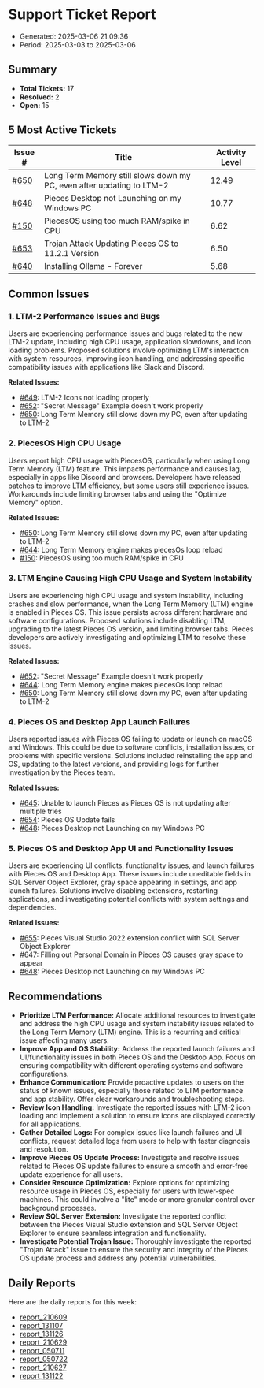 # Support Ticket Report
- Generated: 2025-03-06 21:09:36
- Period: 2025-03-03 to 2025-03-06

## Summary
- **Total Tickets:** 17
- **Resolved:** 2
- **Open:** 15

## 5 Most Active Tickets
| Issue # | Title | Activity Level |
|---------|-------|----------------|
| [#650](https://github.com/pieces-app/support/issues/650) | Long Term Memory still slows down my PC, even after updating to LTM-2 | 12.49 |
| [#648](https://github.com/pieces-app/support/issues/648) | Pieces Desktop not Launching on my Windows PC | 10.77 |
| [#150](https://github.com/pieces-app/support/issues/150) | PiecesOS using too much RAM/spike in CPU | 6.62 |
| [#653](https://github.com/pieces-app/support/issues/653) | Trojan Attack Updating Pieces OS to 11.2.1 Version | 6.50 |
| [#640](https://github.com/pieces-app/support/issues/640) | Installing Ollama - Forever | 5.68 |

## Common Issues
### 1. LTM-2 Performance Issues and Bugs
Users are experiencing performance issues and bugs related to the new LTM-2 update, including high CPU usage, application slowdowns, and icon loading problems. Proposed solutions involve optimizing LTM's interaction with system resources, improving icon handling, and addressing specific compatibility issues with applications like Slack and Discord.

**Related Issues:**
- [#649](https://github.com/pieces-app/support/issues/649): LTM-2 Icons not loading properly
- [#652](https://github.com/pieces-app/support/issues/652): "Secret Message" Example doesn't work properly
- [#650](https://github.com/pieces-app/support/issues/650): Long Term Memory still slows down my PC, even after updating to LTM-2

### 2. PiecesOS High CPU Usage
Users report high CPU usage with PiecesOS, particularly when using Long Term Memory (LTM) feature. This impacts performance and causes lag, especially in apps like Discord and browsers. Developers have released patches to improve LTM efficiency, but some users still experience issues. Workarounds include limiting browser tabs and using the "Optimize Memory" option.

**Related Issues:**
- [#650](https://github.com/pieces-app/support/issues/650): Long Term Memory still slows down my PC, even after updating to LTM-2
- [#644](https://github.com/pieces-app/support/issues/644): Long Term Memory engine makes piecesOs loop reload
- [#150](https://github.com/pieces-app/support/issues/150): PiecesOS using too much RAM/spike in CPU

### 3. LTM Engine Causing High CPU Usage and System Instability
Users are experiencing high CPU usage and system instability, including crashes and slow performance, when the Long Term Memory (LTM) engine is enabled in Pieces OS. This issue persists across different hardware and software configurations. Proposed solutions include disabling LTM, upgrading to the latest Pieces OS version, and limiting browser tabs. Pieces developers are actively investigating and optimizing LTM to resolve these issues.

**Related Issues:**
- [#652](https://github.com/pieces-app/support/issues/652): "Secret Message" Example doesn't work properly
- [#644](https://github.com/pieces-app/support/issues/644): Long Term Memory engine makes piecesOs loop reload
- [#650](https://github.com/pieces-app/support/issues/650): Long Term Memory still slows down my PC, even after updating to LTM-2

### 4. Pieces OS and Desktop App Launch Failures
Users reported issues with Pieces OS failing to update or launch on macOS and Windows.  This could be due to software conflicts, installation issues, or problems with specific versions. Solutions included reinstalling the app and OS, updating to the latest versions, and providing logs for further investigation by the Pieces team.

**Related Issues:**
- [#645](https://github.com/pieces-app/support/issues/645): Unable to launch Pieces as Pieces OS is not updating after multiple tries
- [#654](https://github.com/pieces-app/support/issues/654): Pieces OS Update fails
- [#648](https://github.com/pieces-app/support/issues/648): Pieces Desktop not Launching on my Windows PC

### 5. Pieces OS and Desktop App UI and Functionality Issues
Users are experiencing UI conflicts, functionality issues, and launch failures with Pieces OS and Desktop App. These issues include uneditable fields in SQL Server Object Explorer, gray space appearing in settings, and app launch failures. Solutions involve disabling extensions, restarting applications, and investigating potential conflicts with system settings and dependencies.

**Related Issues:**
- [#655](https://github.com/pieces-app/support/issues/655): Pieces Visual Studio 2022 extension conflict with SQL Server Object Explorer
- [#647](https://github.com/pieces-app/support/issues/647): Filling out Personal Domain in Pieces OS causes gray space to appear
- [#648](https://github.com/pieces-app/support/issues/648): Pieces Desktop not Launching on my Windows PC


## Recommendations
- **Prioritize LTM Performance:** Allocate additional resources to investigate and address the high CPU usage and system instability issues related to the Long Term Memory (LTM) engine. This is a recurring and critical issue affecting many users.
- **Improve App and OS Stability:** Address the reported launch failures and UI/functionality issues in both Pieces OS and the Desktop App. Focus on ensuring compatibility with different operating systems and software configurations.
- **Enhance Communication:** Provide proactive updates to users on the status of known issues, especially those related to LTM performance and app stability. Offer clear workarounds and troubleshooting steps.
- **Review Icon Handling:** Investigate the reported issues with LTM-2 icon loading and implement a solution to ensure icons are displayed correctly for all applications.
- **Gather Detailed Logs:** For complex issues like launch failures and UI conflicts, request detailed logs from users to help with faster diagnosis and resolution.
- **Improve Pieces OS Update Process:** Investigate and resolve issues related to Pieces OS update failures to ensure a smooth and error-free update experience for all users.
- **Consider Resource Optimization:** Explore options for optimizing resource usage in Pieces OS, especially for users with lower-spec machines. This could involve a "lite" mode or more granular control over background processes.
- **Review SQL Server Extension:** Investigate the reported conflict between the Pieces Visual Studio extension and SQL Server Object Explorer to ensure seamless integration and functionality.
- **Investigate Potential Trojan Issue:** Thoroughly investigate the reported "Trojan Attack" issue to ensure the security and integrity of the Pieces OS update process and address any potential vulnerabilities.

## Daily Reports
Here are the daily reports for this week:

- [report_210609](daily/2025-03-04/report_210609.md)
- [report_131107](daily/2025-03-04/report_131107.md)
- [report_131126](daily/2025-03-05/report_131126.md)
- [report_210629](daily/2025-03-05/report_210629.md)
- [report_050711](daily/2025-03-05/report_050711.md)
- [report_050722](daily/2025-03-06/report_050722.md)
- [report_210627](daily/2025-03-06/report_210627.md)
- [report_131122](daily/2025-03-06/report_131122.md)

